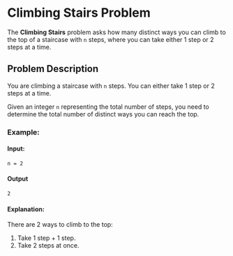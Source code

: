 # Climbing Stairs Problem

The **Climbing Stairs** problem asks how many distinct ways you can climb to the top of a staircase with `n` steps, where you can take either 1 step or 2 steps at a time.

## Problem Description

You are climbing a staircase with `n` steps. You can either take 1 step or 2 steps at a time.

Given an integer `n` representing the total number of steps, you need to determine the total number of distinct ways you can reach the top.

### Example:

#### Input:
```
n = 2
```

#### Output
```
2
```


#### Explanation:
There are 2 ways to climb to the top:
1. Take 1 step + 1 step.
2. Take 2 steps at once.


